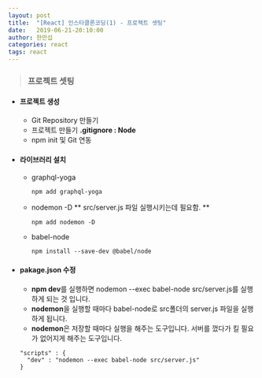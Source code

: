 ```yaml
---
layout: post
title:  "[React] 인스타클론코딩(1) - 프로젝트 셋팅"
date:   2019-06-21-20:10:00
author: 한만섭
categories: react
tags: react
---
```


> ### 프로젝트 셋팅 
  * #### 프로젝트 생성
    - Git Repository 만들기 
    - 프로젝트 만들기 **.gitignore : Node**
    - npm init 및 Git 연동 
  
  * #### 라이브러리 설치 
    
    - graphql-yoga
      ```
      npm add graphql-yoga
      ```
    
    - nodemon -D ** src/server.js 파일 실행시키는데 필요함. ** 
      ```
      npm add nodemon -D
      ```
      
    - babel-node 
      ```
      npm install --save-dev @babel/node
      ```
      
  * #### pakage.json 수정
    
    - **npm dev**를 실행하면 nodemon --exec babel-node src/server.js를 실행하게 되는 것 입니다. 
    - **nodemon**을 실행할 때마다 babel-node로 src폴더의 server.js 파일을 실행하게 됩니다. 
    - **nodemon**은 저장할 때마다 실행을 해주는 도구입니다. 서버를 껐다가 킬 필요가 없어지게 해주는 도구입니다. 
    ```
    "scripts" : {
      "dev" : "nodemon --exec babel-node src/server.js"
    } 
    ```
    
    
    
 
  
